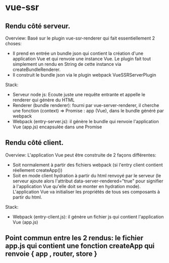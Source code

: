 # vue-ssr

## Rendu côté serveur. 
Overview:
Basé sur le plugin vue-ssr-renderer qui fait essentiellement 2 choses:
 - Il prend en entrée un bundle json qui contient la création d'une application Vue et qui renvoie une instance Vue. Le plugin fait tout simplement un rendu en String de cette instance via createBundleRenderer.
 - Il construit le bundle json via le plugin webpack VueSSRServerPlugin

Stack:
 - Serveur node js: Ecoute juste une requête entrante et appelle le renderer qui génère du HTML
 - Renderer (bundle renderer): fourni par vue-server-renderer, il cherche une fonction (context) => Promise : app (Vue), dans le bundle généré par webpack
 - Webpack (entry-server.js): il génère le bundle qui renvoie l'application Vue (app.js) encapsulée dans une Promise
 
## Rendu côté client.
Overview:
L'application Vue peut être construite de 2 façons différentes:
 - Soit normalement à partir des fichiers webpack (si l'entry client contient réellement createApp())
 - Soit en mode client hydration à partir du html renvoyé par le serveur (le serveur ajoute alors l'attribut data-server-rendered="true" pour signifier à l'application Vue qu'elle doit se monter en hydration mode). L'application Vue va initialiser les propriétés de tous ses composants à partir du html.

Stack:
 - Webpack (entry-client.js): il génère un fichier js qui contient l'application Vue (app.js)
 
## Point commun entre les 2 rendus: le fichier app.js qui contient une fonction createApp qui renvoie { app , router, store }
